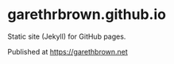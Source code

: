 # garethrbrown.github.io

Static site (Jekyll) for GitHub pages. 

Published at https://garethbrown.net